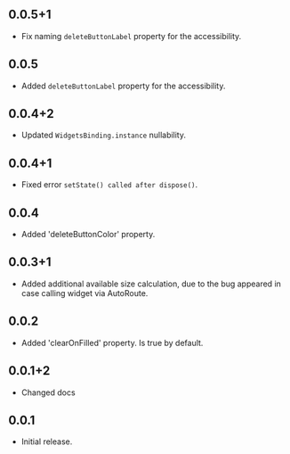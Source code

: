 ## 0.0.5+1

* Fix naming `deleteButtonLabel` property for the accessibility.

## 0.0.5

* Added `deleteButtonLabel` property for the accessibility.

## 0.0.4+2

* Updated `WidgetsBinding.instance` nullability.

## 0.0.4+1

* Fixed error `setState() called after dispose()`.

## 0.0.4

* Added 'deleteButtonColor' property.

## 0.0.3+1

* Added additional available size calculation, due to the bug appeared in case calling widget via AutoRoute.

## 0.0.2

* Added 'clearOnFilled' property. Is true by default.

## 0.0.1+2

* Changed docs

## 0.0.1

* Initial release.

